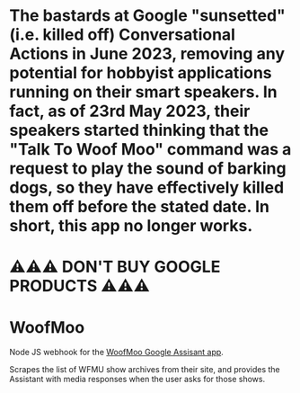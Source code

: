 # The bastards at Google "sunsetted" (i.e. killed off) Conversational Actions in June 2023, removing any potential for hobbyist applications running on their smart speakers. In fact, as of 23rd May 2023, their speakers started thinking that the "Talk To Woof Moo" command was a request to play the sound of barking dogs, so they have effectively killed them off before the stated date. In short, this app no longer works.

# ⚠️⚠️⚠️ DON'T BUY GOOGLE PRODUCTS ⚠️⚠️⚠️

# WoofMoo
Node JS webhook for the [WoofMoo Google Assisant app](https://assistant.google.com/services/a/uid/000000baf69a5aac?hl=en-US).

Scrapes the list of WFMU show archives from their site, and provides the Assistant with media responses when the user asks for those shows.
